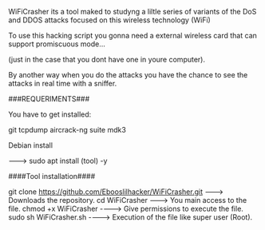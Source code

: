 WiFiCrasher its a tool maked to studyng a liltle series of variants of the DoS and DDOS attacks focused on this wireless technology (WiFi)

To use this hacking script you gonna need a external wireless card that can support promiscuous mode...

(just in the case that you dont have one in youre computer).

By another way when you do the attacks you have the chance to see the attacks in real time with a sniffer.

###REQUERIMENTS###

You have to get installed:

git
tcpdump 
aircrack-ng suite
mdk3 


Debian install

---> sudo apt install (tool) -y


####Tool installation####

git clone https://github.com/Ebooslilhacker/WiFiCrasher.git ---> Downloads the repository.
cd WiFiCrasher ---> You main access to the file.
chmod +x WiFiCrasher ----> Give permissions to execute the file.
sudo sh WiFiCrasher.sh ----> Execution of the file like super user (Root).
